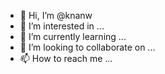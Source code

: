 - 👋 Hi, I’m @knanw
- 👀 I’m interested in ...
- 🌱 I’m currently learning ...
- 💞️ I’m looking to collaborate on ...
- 📫 How to reach me ...

<!---
knanw/knanw is a ✨ special ✨ repository because its `README.md` (this file) appears on your GitHub profile.
You can click the Preview link to take a look at your changes.
--->

<!--### 🔨 Languages and Tools:

<a href="https://git-scm.com/" target="_blank"> <img src="https://raw.githubusercontent.com/github/explore/80688e429a7d4ef2fca1e82350fe8e3517d3494d/topics/visual-studio-code/visual-studio-code.png" align="left" alt="git" height='42px'/> </a>
<a href="https://www.python.org" target="_blank"><img align="left" alt="Python" height ="42px" src="https://raw.githubusercontent.com/rahul-jha98/github_readme_icons/main/language_and_tools/square/python/python.svg"></a>
<!--<a href="https://git-scm.com/" target="_blank"> <img src="https://github.com/isocpp/logos/blob/master/cpp_logo.png" align="left" alt="git" height='42px'/> </a>-->
<!--
<a href="https://www.tensorflow.org" target="_blank"> <img align="left" src="https://raw.githubusercontent.com/rahul-jha98/github_readme_icons/main/language_and_tools/square/tensorflow/tensorflow.svg" alt="tensorflow" height="42px"/> </a> 
<a href="https://www.typescriptlang.org/" target="_blank"><img align="left" alt="Typescript" height ="42px" src="https://raw.githubusercontent.com/rahul-jha98/github_readme_icons/main/language_and_tools/square/typescript/typescript.svg"></a>
<a href="https://git-scm.com/" target="_blank"> <img src="https://raw.githubusercontent.com/rahul-jha98/github_readme_icons/main/language_and_tools/square/git-scm/git-scm.svg" align="left" alt="git" height='42px'/> </a> -->
<br>
<br>



<!--Languages and Tools Section
<center>
<h2 align="center">Tᴇᴄʜ sᴛᴀᴄᴋ</h2> </center>
<div class="badges">
  <img src="https://img.shields.io/badge/java-%23ED8B00.svg?style=for-the-badge&logo=openjdk&logoColor=white" alt="Java" />
  <img src="https://img.shields.io/badge/python-3670A0?style=for-the-badge&logo=python&logoColor=ffdd54" alt="Python" />
  <img src="https://img.shields.io/badge/r-%23276DC3.svg?style=for-the-badge&logo=r&logoColor=white" alt="R" />
  <img src="https://img.shields.io/badge/html5-%23E34F26.svg?style=for-the-badge&logo=html5&logoColor=white" alt="HTML5" />
  <img src="https://img.shields.io/badge/mysql-4479A1.svg?style=for-the-badge&logo=mysql&logoColor=white" alt="MySQL" />
  <img src="https://img.shields.io/badge/Matplotlib-%23ffffff.svg?style=for-the-badge&logo=Matplotlib&logoColor=black" alt="Matplotlib" />
  <img src="https://img.shields.io/badge/numpy-%23013243.svg?style=for-the-badge&logo=numpy&logoColor=white" alt="NumPy" />
  <img src="https://img.shields.io/badge/pandas-%23150458.svg?style=for-the-badge&logo=pandas&logoColor=white" alt="Pandas" />
  <img src="https://img.shields.io/badge/scikit--learn-%23F7931E.svg?style=for-the-badge&logo=scikit-learn&logoColor=white" alt="scikit-learn" />
  <img src="https://img.shields.io/badge/TensorFlow-%23FF6F00.svg?style=for-the-badge&logo=TensorFlow&logoColor=white" alt="TensorFlow" />
  <img src="https://img.shields.io/badge/github-%23121011.svg?style=for-the-badge&logo=github&logoColor=white" alt="GitHub" />
</div>

<picture>
  <source media="(prefers-color-scheme: dark)" srcset="./Skills_Animation_Dark.gif">
  <source media="(prefers-color-scheme: light)" srcset="./Skills_Animation_White.gif">
  <img align="left" alt="GIF description" src="./Skills_Animation_White.gif">
</picture>
<br />

<h3 align="left">Current Learning</h3>
<ul align="left">
  <li>🤖 Advancing in Artificial Intelligence (AI) and Machine Learning (ML), with hands-on work on model development and evaluation.</li>
  <li>🧠 Exploring various Neural Network architectures, including CNNs and RNNs, to strengthen deep learning fundamentals.</li>
  <li>🗃️ Sharpening my skills in SQL for efficient data querying, manipulation, and database design.</li>
  <li>📊 Improving proficiency in Microsoft Excel, focusing on formulas, pivot tables, and data analysis tools.</li>
  <li>📈 Learning Power BI to design insightful dashboards and perform interactive data visualization.</li>
</ul>
  

<br />
<br />


<div>
  <a href="https://github.com/knanw">
  <img height="180em" src="https://github-readme-stats.vercel.app/api?username=knanw&count_private=false&theme=prussian&show_icons=true"/>
</div>-->
